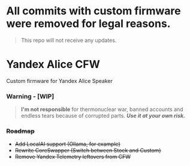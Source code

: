 # All commits with custom firmware were removed for legal reasons.
> This repo will not receive any updates.

# Yandex Alice CFW
Custom firmware for Yandex Alice Speaker
### Warning - [WIP]
> **I'm not responsible** for thermonuclear war, banned accounts and endless tears because of corrupted parts. ***Use it at your own risk.***
### <del>Roadmap<del>
+ <del>Add LocalAI support (Ollama, for example)<del>
+ <del>Rewrite CoreSwapper (Switch between Stock and Custom)<del>
+ <del>Remove Yandex Telemetry leftovers from CFW<del>

